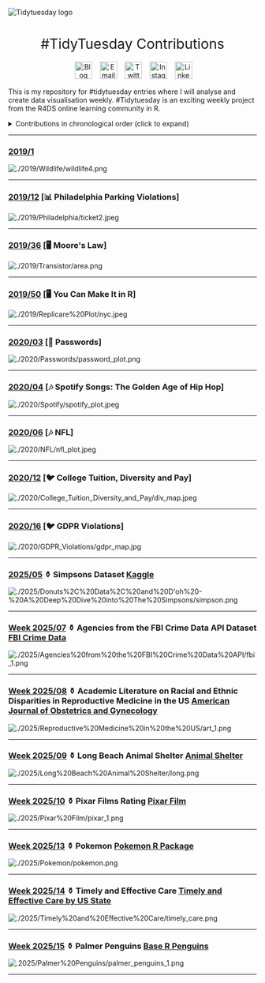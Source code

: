 ![Tidytuesday logo](https://raw.githubusercontent.com/rfordatascience/tidytuesday/master/static/tt_logo.png)

<h1 style="font-weight:normal" align="center">
  &nbsp;#TidyTuesday Contributions&nbsp;
</h1>

<div align="center">

&nbsp;&nbsp;&nbsp;
<a href="https://ifeoma-egbogah.netlify.app/blog/"><img border="0" alt="Blog" src="https://assets.dryicons.com/uploads/icon/svg/4926/home.svg" width="35" height="35"></a>&nbsp;&nbsp;&nbsp;
<a href="mailto:negbogah@gmail.com"><img border="0" alt="Email" src="https://assets.dryicons.com/uploads/icon/svg/8009/02dc3a5c-6504-4347-85fb-3f510cfecc45.svg" width="35" height="35"></a>&nbsp;&nbsp;&nbsp;
<a href="https://twitter.com/negbogah"><img border="0" alt="Twitter" src="https://assets.dryicons.com/uploads/icon/svg/8385/c23f7ffc-ca8d-4246-8978-ce9f6d5bcc99.svg" width="35" height="35"></a>&nbsp;&nbsp;&nbsp;
<a href="https://www.instagram.com/ifyegbogah/"><img border="0" alt="Instagram" src="https://assets.dryicons.com/uploads/icon/svg/8330/62263227-bb78-4b42-a9a9-e222e0cc7b97.svg" width="35" height="35"></a>&nbsp;&nbsp;&nbsp;
<a href="https://www.linkedin.com/in/ifeoma-egbogah-a88527110/"><img border="0" alt="LinkedIn" src="https://assets.dryicons.com/uploads/icon/svg/8337/a347cd89-1662-4421-be90-58e5e8004eae.svg" width="35" height="35"></a>&nbsp;&nbsp;&nbsp;

</div>

This is my repository for #tidytuesday entries where I will analyse and create data visualisation weekly. #Tidytuesday is an exciting weekly project from the R4DS online learning community in R.

<details>
  <summary>Contributions in chronological order (click to expand)</summary>

<!-- toc -->
* **Challenges 2019**
 - 2019/1 [🐦 Wild life Impact](https://github.com/symplyelah/Tidytuesday/blob/master/2019/Wildlife)
 - 2019/12 [📊 Philadelphia Parking Violations](https://github.com/symplyelah/Tidytuesday/tree/master/2019/Philadelphia)
 - 2019/36 [🖥️ Moore's Law](https://github.com/symplyelah/Tidytuesday/blob/master/2019/Transistor)
 - 2019/50 [🖥️ You Can Make It in R](https://github.com/symplyelah/Tidytuesday/blob/master/2019/Replicare%20Plot)
   
* **Challenges 2020**
 - 2020/03 [🔑 Passwords](https://github.com/symplyelah/Tidytuesday/blob/master/2020/Passwords)
 - 2020/04 [🎶 Spotify Songs: The Golden Age of Hip Hop](https://github.com/symplyelah/Tidytuesday/blob/master/2020/Spotify)
 - 2020/06 [🎶 NFL](https://github.com/symplyelah/Tidytuesday/blob/master/2020/NFL)
 - 2020/12 [🐦 College Tuition, Diversity and Pay](https://github.com/symplyelah/Tidytuesday/blob/master/2020/College_Tuition_Diversity_and_Pay)
 - 2020/12 [🐦 GDPR Violations](https://github.com/symplyelah/Tidytuesday/blob/master/2020/GDPR_Violations)

* **Challenges 2025**
 - 2025/05 [🔑 Donuts, Data, and D'oh - A Deep Dive into The Simpsons](https://github.com/symplyelah/Tidytuesday/tree/master/2025/Donuts%2C%20Data%2C%20and%20D'oh%20-%20A%20Deep%20Dive%20into%20The%20Simpsons)
 - 2025/07 [🎶 Agencies from the FBI Crime Data API](https://github.com/symplyelah/Tidytuesday/tree/master/2025/Agencies%20from%20the%20FBI%20Crime%20Data%20API)
 - 2025/08 [🎶 Academic Literature on Racial and Ethnic Disparities in Reproductive Medicine in the US](https://github.com/symplyelah/Tidytuesday/tree/master/2025/Reproductive%20Medicine%20in%20the%20US)
 - 2025/09 [🐦 Long Beach Animal Shelter](https://github.com/symplyelah/Tidytuesday/tree/master/2025/Long%20Beach%20Animal%20Shelter)
 - 2025/10 [🐦 Pixar Films](https://github.com/symplyelah/Tidytuesday/tree/master/2025/Pixar%20Film)
 - 2025/13 [🔑 Pokemon](https://github.com/symplyelah/Tidytuesday/tree/master/2025/Pokemon)
 - 2025/14 [🎶 Timely and Effective Care by US State](https://github.com/symplyelah/Tidytuesday/tree/master/2025/Timely%20and%20Effective%20Care)
 - 2025/15 [⚱️ Palmer Penguins](https://github.com/symplyelah/Tidytuesday/blob/master/2025/Palmer%20Penguins)


<!-- tocstop -->

</details>

***

### [2019/1](https://github.com/symplyelah/Tidytuesday/blob/master/2019/Wildlife)

![./2019/Wildlife/wildlife4.png](https://github.com/symplyelah/Tidytuesday/blob/master/2019/Wildlife/wildlife4.png)

***

### [2019/12](https://github.com/symplyelah/Tidytuesday/tree/master/2019/Philadelphia) [📊 Philadelphia Parking Violations]

![./2019/Philadelphia/ticket2.jpeg](https://github.com/symplyelah/Tidytuesday/blob/master/2019/Philadelphia/ticket2.jpeg)

***

### [2019/36](https://github.com/symplyelah/Tidytuesday/blob/master/2019/Transistor)  [🖥️ Moore's Law]

![./2019/Transistor/area.png](https://github.com/symplyelah/Tidytuesday/blob/master/2019/Transistor/area.png)

***

### [2019/50](https://github.com/symplyelah/Tidytuesday/blob/master/2019/Replicare%20Plot)  [🖥️ You Can Make It in R]

![./2019/Replicare%20Plot/nyc.jpeg](https://github.com/symplyelah/Tidytuesday/blob/master/2019/Replicare%20Plot/nyc.jpeg)

***

### [2020/03](https://github.com/symplyelah/Tidytuesday/blob/master/2020/Passwords)  [🔑 Passwords]

![./2020/Passwords/password_plot.png](https://github.com/symplyelah/Tidytuesday/blob/master/2020/Passwords/password_plot.png)

***

### [2020/04](https://github.com/symplyelah/Tidytuesday/blob/master/2020/Spotify) [🎶 Spotify Songs: The Golden Age of Hip Hop]

![./2020/Spotify/spotify_plot.jpeg](https://github.com/symplyelah/Tidytuesday/blob/master/2020/Spotify/spotify_plot.jpeg)

***

### [2020/06](https://github.com/symplyelah/Tidytuesday/blob/master/2020/NFL)  [🎶 NFL]

![./2020/NFL/nfl_plot.jpeg](https://github.com/symplyelah/Tidytuesday/blob/master/2020/NFL/nfl_plot.jpeg)

***

### [2020/12](https://github.com/symplyelah/Tidytuesday/blob/master/2020/College_Tuition_Diversity_and_Pay) [🐦 College Tuition, Diversity and Pay]

![./2020/College_Tuition_Diversity_and_Pay/div_map.jpeg](https://github.com/symplyelah/Tidytuesday/blob/master/2020/College_Tuition_Diversity_and_Pay/div_map.jpeg)

***

### [2020/16](https://github.com/symplyelah/Tidytuesday/blob/master/2020/GDPR_Violations) [🐦 GDPR Violations]

![./2020/GDPR_Violations/gdpr_map.jpg](https://github.com/symplyelah/Tidytuesday/blob/master/2020/GDPR_Violations/gdpr_map.jpg)

***

### [2025/05](https://github.com/symplyelah/Tidytuesday/blob/master/2025/Donuts%2C%20Data%2C%20and%20D'oh%20-%20A%20Deep%20Dive%20into%20The%20Simpsons) ⚱️  Simpsons Dataset [Kaggle](https://www.kaggle.com/datasets/prashant111/the-simpsons-dataset)

![./2025/Donuts%2C%20Data%2C%20and%20D'oh%20-%20A%20Deep%20Dive%20into%20The%20Simpsons/simpson.png](https://github.com/symplyelah/Tidytuesday/blob/master/2025/Donuts%2C%20Data%2C%20and%20D'oh%20-%20A%20Deep%20Dive%20into%20The%20Simpsons/simpson.png)

***
### [Week 2025/07](https://github.com/symplyelah/Tidytuesday/blob/master/2025/Agencies%20from%20the%20FBI%20Crime%20Data%20API/Agencies%20from%20the%20FBI%20Crime%20Data%20API.Rmd) ⚱️ Agencies from the FBI Crime Data API Dataset [FBI Crime Data](https://cde.ucr.cjis.gov/LATEST/webapp/#/pages/docApi)
![./2025/Agencies%20from%20the%20FBI%20Crime%20Data%20API/fbi_1.png](https://github.com/symplyelah/Tidytuesday/blob/master/2025/Agencies%20from%20the%20FBI%20Crime%20Data%20API/fbi_1.png)

***
### [Week 2025/08](https://github.com/symplyelah/Tidytuesday/blob/master/2025/Reproductive%20Medicine%20in%20the%20US/Reproductive%20Medicine%20in%20the%20US.qmd) ⚱️ Academic Literature on Racial and Ethnic Disparities in Reproductive Medicine in the US [American Journal of Obstetrics and Gynecology ](https://www.ajog.org/article/S0002-9378(24)00775-0/fulltext)
![./2025/Reproductive%20Medicine%20in%20the%20US/art_1.png](https://github.com/symplyelah/Tidytuesday/blob/master/2025/Reproductive%20Medicine%20in%20the%20US/art_1.png)

***
### [Week 2025/09](https://github.com/symplyelah/Tidytuesday/blob/master/2025/Long%20Beach%20Animal%20Shelter/Long%20Beach%20Animal%20Shelter.Rmd) ⚱️  Long Beach Animal Shelter [Animal Shelter](https://www.longbeach.gov/acs/)
![./2025/Long%20Beach%20Animal%20Shelter/long.png](https://github.com/symplyelah/Tidytuesday/blob/master/2025/Long%20Beach%20Animal%20Shelter/long.png)

***

### [Week 2025/10](https://github.com/symplyelah/Tidytuesday/blob/master/2025/Pixar%20Film/pixar.Rmd) ⚱️  Pixar Films Rating [Pixar Film](https://github.com/erictleung/pixarfilms)
![./2025/Pixar%20Film/pixar_1.png](https://github.com/symplyelah/Tidytuesday/blob/master/2025/Pixar%20Film/pixar_1.png)

***
### [Week 2025/13](https://github.com/symplyelah/Tidytuesday/blob/master/2025/Pokemon/poke.Rmd) ⚱️ Pokemon [Pokemon R Package](https://github.com/williamorim/pokemon)
![./2025/Pokemon/pokemon.png](https://github.com/symplyelah/Tidytuesday/blob/master/2025/Pokemon/pokemon.png)

***
### [Week 2025/14](https://github.com/symplyelah/Tidytuesday/blob/master/2025/Timely%20and%20Effective%20Care/timely%20care.Rmd) ⚱️ Timely and Effective Care [Timely and Effective Care by US State](https://data.cms.gov/provider-data/dataset/apyc-v239)
![./2025/Timely%20and%20Effective%20Care/timely_care.png](https://github.com/symplyelah/Tidytuesday/blob/master/2025/Timely%20and%20Effective%20Care/timely_care.png)

***
### [Week 2025/15](https://github.com/symplyelah/Tidytuesday/blob/master/2025/Palmer%20Penguins/Penguins.Rmd) ⚱️ Palmer Penguins [Base R Penguins](https://github.com/rfordatascience/tidytuesday/blob/main/data/2025/2025-04-15/readme.md)
![.2025/Palmer%20Penguins/palmer_penguins_1.png](https://github.com/symplyelah/Tidytuesday/blob/master/2025/Palmer%20Penguins/palmer_penguins_1.png)

***
